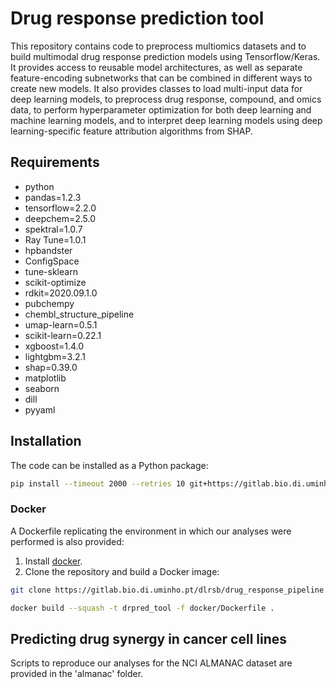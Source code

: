 # Drug response prediction tool

This repository contains code to preprocess multiomics datasets and to build multimodal drug response prediction models using Tensorflow/Keras.
It provides access to reusable model architectures, as well as separate feature-encoding subnetworks that can be combined
in different ways to create new models. It also provides classes to load multi-input data for deep learning models, to
preprocess drug response, compound, and omics data, to perform hyperparameter optimization for both
deep learning and machine learning models, and to interpret deep learning models using deep learning-specific feature attribution algorithms from SHAP. 

## Requirements
- python
- pandas=1.2.3
- tensorflow=2.2.0
- deepchem=2.5.0
- spektral=1.0.7
- Ray Tune=1.0.1
- hpbandster 
- ConfigSpace
- tune-sklearn
- scikit-optimize
- rdkit=2020.09.1.0
- pubchempy
- chembl_structure_pipeline
- umap-learn=0.5.1
- scikit-learn=0.22.1
- xgboost=1.4.0
- lightgbm=3.2.1
- shap=0.39.0
- matplotlib
- seaborn
- dill
- pyyaml


## Installation
The code can be installed as a Python package:
```bash
pip install --timeout 2000 --retries 10 git+https://gitlab.bio.di.uminho.pt/dlrsb/drug_response_pipeline.git
``` 

### Docker
A Dockerfile replicating the environment in which our analyses were performed is also provided:
1. Install [docker](https://docs.docker.com/install/).
2. Clone the repository and build a Docker image:
```bash
git clone https://gitlab.bio.di.uminho.pt/dlrsb/drug_response_pipeline.git

docker build --squash -t drpred_tool -f docker/Dockerfile .
``` 

## Predicting drug synergy in cancer cell lines
Scripts to reproduce our analyses for the NCI ALMANAC
dataset are provided in the 'almanac' folder.